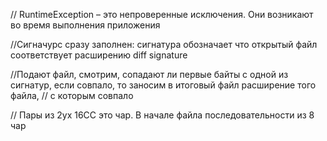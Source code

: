 // RuntimeException – это непроверенные исключения. Они возникают во время выполнения приложения

//Сигначурс сразу заполнен: сигнатура обозначает что открытый файл соответствует расширению diff signature

//Подают файл, смотрим, сопадают ли первые байты с одной из сигнатур, если совпало, то заносим в итоговый файл расширение того файла,
// с которым совпало

// Пары из 2ух 16СС это чар. В начале файла последовательности из 8 чар